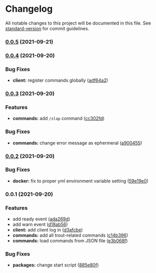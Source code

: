# Changelog

All notable changes to this project will be documented in this file. See [standard-version](https://github.com/conventional-changelog/standard-version) for commit guidelines.

### [0.0.5](https://github.com/mahyarmirrashed/bot-trout/compare/v0.0.4...v0.0.5) (2021-09-21)

### [0.0.4](https://github.com/mahyarmirrashed/bot-trout/compare/v0.0.3...v0.0.4) (2021-09-20)


### Bug Fixes

* **client:** register commands globally ([adf64a2](https://github.com/mahyarmirrashed/bot-trout/commit/adf64a2596203b77c52f39892176a9c2491eda5f))

### [0.0.3](https://github.com/mahyarmirrashed/bot-trout/compare/v0.0.2...v0.0.3) (2021-09-20)

### Features

- **commands:** add `/slap` command ([cc302fd](https://github.com/mahyarmirrashed/bot-trout/commit/cc302fd96199722146ed4e62a8f7cf0f2a547589))

### Bug Fixes

- **commands:** change error message as ephermeral ([a900455](https://github.com/mahyarmirrashed/bot-trout/commit/a9004559f800c7cbe43f170f2dc80cd666e7f7d4))

### [0.0.2](https://github.com/mahyarmirrashed/bot-trout/compare/v0.0.1...v0.0.2) (2021-09-20)

### Bug Fixes

- **docker:** fix to proper yml environment variable setting ([59e19e0](https://github.com/mahyarmirrashed/bot-trout/commit/59e19e0a757206a4aa0027aeae59dbb56c2f259d))

### 0.0.1 (2021-09-20)

### Features

- add ready event ([ada269d](https://github.com/mahyarmirrashed/bot-trout/commit/ada269dea78856de2795614dd598199adfc99123))
- add warn event ([d18ab56](https://github.com/mahyarmirrashed/bot-trout/commit/d18ab56362169d461cd46e5c4e5a232c7e02e353))
- **client:** add client log in ([d3afcbe](https://github.com/mahyarmirrashed/bot-trout/commit/d3afcbe4436dc298940bebb1cc9a4cf29c04691a))
- **commands:** add all trout-related commands ([c14b396](https://github.com/mahyarmirrashed/bot-trout/commit/c14b396e1a7027b58ce3f3903d4a9f60598a7376))
- **commands:** load commands from JSON file ([e3b068f](https://github.com/mahyarmirrashed/bot-trout/commit/e3b068f29358f9eb25f778b66732f481cdad40e2))

### Bug Fixes

- **packages:** change start script ([885e80f](https://github.com/mahyarmirrashed/bot-trout/commit/885e80f01f1dacd98c1234478dd22606f5afd4a0))
